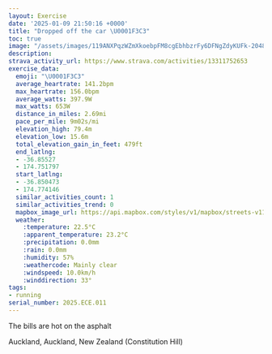 ```yaml
---
layout: Exercise
date: '2025-01-09 21:50:16 +0000'
title: "Dropped off the car \U0001F3C3"
toc: true
image: "/assets/images/119ANXPqzWZmXkoebpFM8cgEbhbzrFy6DFNgZdyKUFk-2048x1536.jpg.jpeg"
description:
strava_activity_url: https://www.strava.com/activities/13311752653
exercise_data:
  emoji: "\U0001F3C3"
  average_heartrate: 141.2bpm
  max_heartrate: 156.0bpm
  average_watts: 397.9W
  max_watts: 653W
  distance_in_miles: 2.69mi
  pace_per_mile: 9m02s/mi
  elevation_high: 79.4m
  elevation_low: 15.6m
  total_elevation_gain_in_feet: 479ft
  end_latlng:
  - -36.85527
  - 174.751797
  start_latlng:
  - -36.850473
  - 174.774146
  similar_activities_count: 1
  similar_activities_trend: 0
  mapbox_image_url: https://api.mapbox.com/styles/v1/mapbox/streets-v11/static/path-5+787af2-1.0(%7Cj%7C_Faevi%60%40DJhAzAlBtChAnAVj%40LLb%40VZXHNxAlAxAdBVPHLz%40%7C%40l%40d%40Mh%40ANChBBr%40CpADbAAdACh%40GN%40T%5C%7C%40J%60%40CDMFq%40Pa%40TG%3FCFn%40nBXp%40Vz%40FXDh%40Lt%40%3FJCDIxB%40XCTI%5Ea%40~%40AJJP%5CZV%5Cd%40p%40LX~%40fAX%60%40Pb%40JP%5Eb%40j%40%7C%40jAvA%60%40%60%40AJIJIHQHiAPWCABs%40%40MDNXp%40z%40RXx%40p%40l%40t%40zCbDh%40nAL%5ET%7C%40r%40xEVfAj%40dEDNHz%40xAbGBTLVb%40zAJh%40%40LETq%40bBUROIyBGeAOm%40Oe%40UgDoBSWIOgAyAw%40sA%5B%7B%40AMWi%40EO%3FMKW%40URu%40FIB%5DH%5BBAhAZTLj%40j%40VnADBVHZ%60%40PAd%40_%40XIFIHANLFNAVELU%5EALHN%60%40%5EF%3FVIHAXVJBLBLEXFR%40%5CKH%3FEDCTSTGVLjAh%40RJV%3FVIXQNI%40k%40I%5BMSSo%40gA%7B%40g%40KOCK),pin-s-s+e5b22e(174.77217,-36.85055),pin-s-f+89ae00(174.75168999999968,-36.856579999999994)/auto/800x800?access_token=pk.eyJ1Ijoiam9zaGJlY2ttYW4iLCJhIjoiY205eWR2aDd1MWZ6djJrbXc4a3M0bWZleiJ9.XiG9OWkNcZk2QzjJbxLB4A
  weather:
    :temperature: 22.5°C
    :apparent_temperature: 23.2°C
    :precipitation: 0.0mm
    :rain: 0.0mm
    :humidity: 57%
    :weathercode: Mainly clear
    :windspeed: 10.0km/h
    :winddirection: 33°
tags:
- running
serial_number: 2025.ECE.011
---
```

The bills are hot on the asphalt

Auckland, Auckland, New Zealand (Constitution Hill)
